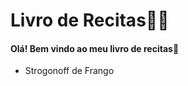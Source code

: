 # **Livro de Recitas**:man_cook:

#### **Olá! Bem vindo ao meu livro de recitas**:wave:

- Strogonoff de Frango